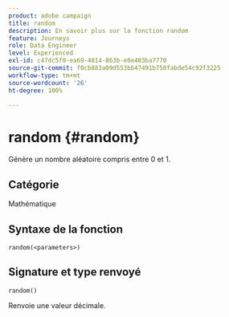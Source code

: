 ```yaml
---
product: adobe campaign
title: random
description: En savoir plus sur la fonction random
feature: Journeys
role: Data Engineer
level: Experienced
exl-id: c47dc5f0-ea69-4814-863b-e0e483ba7770
source-git-commit: f0cb883a09d553bb47491b750fabde54c92f3225
workflow-type: tm+mt
source-wordcount: '26'
ht-degree: 100%

---
```


# random {#random}

Génère un nombre aléatoire compris entre 0 et 1.

## Catégorie

Mathématique

## Syntaxe de la fonction

`random(<parameters>)`

## Signature et type renvoyé

`random()`

Renvoie une valeur décimale.


